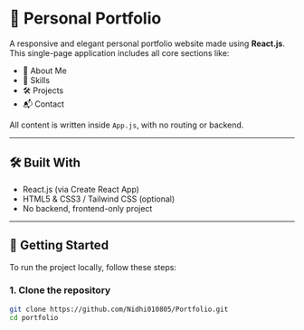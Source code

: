 # 🌟 Personal Portfolio

A responsive and elegant personal portfolio website made using **React.js**.  
This single-page application includes all core sections like:

- 🧑 About Me  
- 🧠 Skills  
- 🛠️ Projects  
- 📬 Contact

All content is written inside `App.js`, with no routing or backend.

---

## 🛠️ Built With

- React.js (via Create React App)
- HTML5 & CSS3 / Tailwind CSS (optional)
- No backend, frontend-only project

---

## 🚀 Getting Started

To run the project locally, follow these steps:

### 1. Clone the repository
```bash
git clone https://github.com/Nidhi010805/Portfolio.git
cd portfolio

